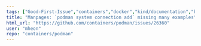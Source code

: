 ```yaml
---
tags: ["Good-First-Issue","containers","docker","kind/documentation","kubernetes","linux","oci"]
title: "Manpages: `podman system connection add` missing many examples"
html_url: "https://github.com/containers/podman/issues/26360"
user: "mheon"
repo: "containers/podman"
---
```


